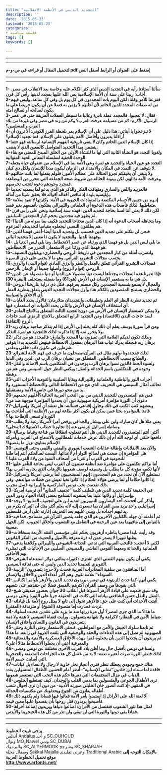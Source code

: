 ```yaml
---
title: "التجديد الديني في الأنظمة الانقلابية"
description: ''
date: '2015-05-23'
lastmod: '2015-05-23'
categories:
- فلسفة سياسية
tags: []
keywords: []

---
```

---

---

**لتحميل المقال أو قراءته في ص-و-م pdf إضغط على العنوان أو الرابط أسفل النص**

---



---

**1- سألنا أستاذنا رأيه في التجديد الديني الذي كثر الكلام عليه وخاصة بعد الانقلاب في مصر. أجاب: ربينا على سنة أن الأمة الإسلامية يمن الله عليها بمجدد لدينها رأس كل قرن.  
2-ففزعنا للأمر وقلنا: لكن اليوم بات المجددون في كل يوم بل وفي كل ساعة. وليس فيهم من له صفات المجدد للدين الخاتم لأن أغلبهم لا يؤمن به فضلا عن أن يكون حريصا على ما يكون لصالحه أو لصالح أمته.  
3-فقال: لا تعجبوا. فالمجدد عملة نادرة وغالبا ما تسيطر العملات المزيفة حتى في عصر الرسول الأكرم: كم من مسيلمة عرفت العرب؟ وكم من زند في مصر وفي غيرها من بلاد العرب والمسلمين؟  
4-لا تنزعجوا يا أبنائي: هذا دليل على أن الإسلام يمر بلحظة الفرز الكوني: ألا ترون أن أراذلنا يدبرون وأفاضل الأمم يقبلون على الإسلام. فما تجديد الإسلام؟  
5-إذا كان الإسلام الدين الخاتم وكان لا ينفي تاريخية الفهوم الإنسانية لرسالته فهو حتما يتضمن مبدأ التجديد المتواصل كالمعين الذي لا ينضب.  
6-ولغويا التجدد هو النشأة الثانية التي لها ما للنشأة الأولى من الخلق المبدع للمعنى مع بقاء الوحدة الخفية لسلسلة المعاني الحية المتوالية.  
7-التجدد هو عين الحياة والتجديد هو ثمرة وعي الأمة بما في الإسلام من عنفوان حياة يجعله لا يتوقف عن التمدد في المكان والامتداد في الزمان ليكون مددا للإنسان ولكل ذي كيان.  
8-ولا ينبغي أن يخيفكم تجرؤ الحثالة على عظائم الأمور: فلولم يفعلوا لما بانت حثالتهم وعرفت الأمة نذالهم. لكن بينونة الحثالة من شروط صحة الجماعة التي تتحرر من الوضاعة: فمجرد وجودهم دعوة لتجنب تخرصهم.  
9-فالعربيد واللص والسارق ومتهافت الفكر والذكر هو الذي يدعو لما يسميه تجديدا بإبليسية بليدة إذ تناقض أفعاله أقواله فلا يحقق شيئا من آماله.  
10-إنـهم من جنس الأجسام المكتضة بـالمضادات الحيوية في الأمة. وكثرتها لا تفيد سلامة متعاطيها. لذلك فأصحاب هذه الدعوة أي العلماني والليبرالي يفتكون بأنفسهم بغير قصد.  
11-لكن ذلك لا يعني أننا لسنا بحاجة لتجديد الدين: فهذه سنة إسلامية ونحن على رأس قرن لم يظهر فيه مجددون بحجم كبار المجددين السابقين.  
12-وما يتجاهله أصحاب الدعوة أنه إذا كان الدين محتاجا للتجديد فكيف بما سواه من الدنيا؟ هم يطلقون النسبي ليجعلوه مقياسا لتجديدهم المزعوم.  
13-فنحن لن نتكلم على تجديد الدين فحسب بل وتجديد الدنيا أيضا-أعني فهمنا للدين وفهمنا للدنيا. والتجديد لا يكون ذا معنى إلا بتحديد البالي.  
14- ما بلي ليس الدين بل هو فهمنا الذي ورثناه عن عصر الانحطاط. وما بلي ليس الدنيا بل هو فهمنا الذي ورثنا عن الاستعمار: التحرر من الانحطاطين.  
15-ولنضرب أمثلة من كبار المجددين في تاريخنا الروحي والحضاري: ويقبلون التصنيف بحسب مجالات التشريع القرآني. وهو ما لا يخفى على ذوي البصيرة.  
16-فمجالات التشريع القرآني تتعلق بالعمل والنظر والرزق المادي (قوام البدن) والرزق الروحي (قوام الروح) وأصلها جميعا أو الإيمان بالرحمن.  
17-فإذا تدبرنا هذه المجالات وجدناها ليست دينا مفصولا عن الدنيا أو دنيا مفصولة عن الدين بل هي ما به يستعمر الإنسان في الأرض (هود61) وما بفضله يستخلف (البقرة 30).  
18-والمجال لا يسمع بتسمية المجددين وكل مسلم يعرفهم. فكل ذي دراية بتاريخنا الروحي والحضاري يستنتج المقصودين بالكلام هنا: وأول مجالات التجديد الديني يتعلق بنظرية العمل أي الأخلاق والسياسة.  
19-ثم تجديد نظرية النظر اي العلم وتطبيقاته. والتجديدان متلازمان: فالأول يحدد الغايات أي استخلاف الإنسان في الأرض والثاني يحدد الأدوات اي استعماره فيها.  
20-ولا يمكن لاستعمار الإنسان في الأرض من دون:التجديد الثالث المتعلق بـالانتاج المادي لسد حاجات البدن (الاقتصاد) ومن التجديد الرابع المتعلق بـالانتاج الرمزي لسد حاجات الروح (الثقافة).  
21-ومن قرأ سورة يوسف يعلم أن ذلك كله يخلد إلى الأرض إذا لم يتذكر صاحبه برهان ربه ولا يتحرر منه إلا إذا تذكره: لذلك فالتجديد هو ثمرة التذكر.  
22-وبذلك تكون لديكم العلامة التي تميزون بها المجدد والمارق: فالمجدد هو من تذكر برهان ربه فـجعله يدرك غياب هذا البرهان بمفعول الانحطاط فينهض للتجديد بدءا بتوفير شرطين في تكوين ذاته: خلقي وعلمي.  
23-لذلك فمجددونا-ولهم مثال في القرآن-يصحلون ما حرف في فهم الأمة للشرائع والطبائع بسبب الانحطاطين: المنطلق من نسيان برهان الرب في الدين وفي الدنيا.  
24-ولسوء الحظ فالذين نسوا برهان الرب يوجدون في المتكلمين باسم الاصالة والنقل وجوده في المتكلمين باسم الحداثة والعقل: ويكفي النظر حول السيسي ومن هم من رهطه.  
25-أحزاب النور والباطنية والعلمانية والليبرالية وبقايا الصليبية والقومية الأحزاب التي تحالف أمثال السيسي هي التحريف الذي نتج عن الانحطاط الذاتي والانحطاط المستورد ولا بد من محو دورها في حاضرة الأمة ومستقبلها.  
26-فمن هم المتصدرون للتجديد الديني من بين النخب العربية الحالية؟أغلبهم تجمعهم دعوى أن الثورة مؤامرة أمريكية صهيونية دون أن يحددوا المؤامرة موجهة ضد من؟  
27-وبعضهم كتب الكتب في ذلك وحاول إقناعي فسألته: هل تعتقد أن أمريكا وإسرائيل قامتا بالمؤامرة بحثا عمن يمكن أن يكون أكثر طاعة لهم من الأنظمة التي أطاحت بها الثورةأو تسعى للإطاحة بها ؟  
28-يعني مثلا هل كان مبارك وابن علي وبشار والجدافي يرفض أمرا لأمريكا رغبة ولا يطلب وساطة إسرائيل لترضى عنه إذا تجاوزنا خطاب الاستهلاك المحلي؟  
29-أكثر: أنتم المتصدرون للتجديد الديني هل أنتم تفعلونه انطلاقا من قناعة وقياما برسالة دافعها خلقي أي لوجه الله أم إن ذلك عرض خدمات للمطالبين بالاندماج في الغرب وبأمركة الإسلام بفتاوى تزيل ما يغضبها؟  
30-والآن بعد الانقلابات وإطالة عذابات الشعب السوري واليمني والليبي وحتى التونسي هل المؤامرة إن صحت هي لصالح الثوار أم لأعدائها. أليست لصالحكم أنتم إما طلبا للنجومية في الغرب أو تقربا من أصحاف النفوذ من ولاة الغرب علينا ؟  
31-أما نراكم تتكلمون على مؤامرة ضد أنظمة تعلمون أن الغرب ليس بحاجة للتآمر عليها لأنها تكفيه مؤونة كل ما يطلب بل وتسبقه لوصف شعوبها بالإرهاب الذي يحاربه الغرب بها؟  
32-نستطيع ألآن أن نحدد من هم المجددون: إنهم المستجيبون لما يرضي أمريكا وإسرائيل إذا كانوا حكاما أو لما يرضي هؤلاء الحكام إذا كانوا نخبا تعيش من فضلات موائدهم. وفي ذلك تقدمت نخب تونس الماركسية والليبرالية فسل مجرب.  
33-في الحقيقة كلمة تجديد الدين هي تلطيف كلمة “تجفيف المنابع” أي ترضية أمريكا وإسرائيل أو ولاتها علينا بما يسمونه التسامح بمعنى إلغاء الجهاد ودور الدين.  
34-وأذكر أني أفحمت أحد اليساريين التنويريين انتدبه ابن علي لتجفيف المنابع: لا يوجد إسرائيلـي واحد يريد مس القرآن بما تسعون إليه لأنه يعلم أكثر منك أن القرآن يكرم من يدعيهم أجداده بل ويبني عليهم بعد التحريف إغارته على أرض فلسطين.  
35-ثم أعلمته أن جهله بالكتابين الآخرين هو الذي جلعه يتصور القرآن غير متسامح. فما فيه بالقياس إلى مافيهما يعد عين الرحمة في التعامل مع الشعوب وأخلاق الحروب. لكن الجهل مصيبة.  
36-وقد رأيت بليدا مصريا يناظره أزهريون يحكم على مؤسسي الفقه الأربعة بسخافات يظنها تنويرا لا يصدر عمن له ذرة معرفة بالأصيل والحديث من الفكر القانوني.  
37-لكني لا أعجب: فالنخب العربية التي تدعي الحداثة-الشيوعي والليبرالي وكلاهما يدعي العلمانية والحداثة ومعهما القومي الفاشي والمسيحي الصليبي من الإحاثيات التي تمتليء بهم الأحافير.  
38-يكفي أن يكون بينهم القمني الذي اشترى دكتوراه بمائتي دولار استدعاه الشرفي التنويري لتعليمنا تجديد الدين وليس له حتى ثقافة السيسي.  
39-أما المنافقون من سلفية المخابرات العربية فحدث ولا حرج: يتصورون”الزبيبة السوداء” علامة تقوى وهم أكبر أعداء الدين والأخلاق والإنسان.  
41-يكفي أنهم-كما حدث للزيتونة في تونس-يريدون تجديد الدين والأزهر بأوامر الكنائس التي يقودها من وصف القرآن أكثرهم بالفسق فضلا عن حقدهم على شعبهم.  
42-وقد سبق فنعيت على قيادة الأزهر أسبوعا قبل انقلاب 30 جوان بحضور صديقي شيخ العقل والنقل حسن الشافعي بياناته التي كانت في الحقيقة حربا على الثورة وعلى مرسي.  
43-أثبتت الأحداث أني كنت على حق: فالأزهر تحول إلى تابع لا يمثل روح الأمة بل قياداته تردت فصارت إما متصوفة (الشيخ) أو متزندقة (المفتي).  
44-ما هذا؟ ما الذي جرى لمصر؟ أول مرة زرتها منذ ما يزيد على عقدين عجبت لسلوك ضباط الأمن في المطار: لاكرامة ولا شهامة يتسولون. ورأيت قضاة السيسي لا همة ولا ذمة يتعربدون في القانون واللسان وأخلاق الإنسان.  
45-ثم تابعنا سلوك الجيش والأمن مع المواطنين. فـحتى الاستعمار وحتى النازية وحتى الصهيونية لم تصل إلى هذه الدناءات والحقد والوحشية التي بلغت الذروة في رابعة. ما هذا؟  
45-ثم يريدون أن يجددوا الدين بأن يجعلوه مٌقرا بـهذه الأخلاق العسكرية والأمنية والقضائية والمعرفية أعني أن يجعلوا الانحطاط مثالا أعلي؟  
46-ولسنا في تونس بأفضل حال وما أظن بلاد العرب الأخرى مختلفة عن تونس ومصر: لذلك فتعثر الثورة صرت أعتبره نعمة: لا بد من غسل كل هذه الجراحات المتعفنة والجنجرينا التي أصابت جسم الأمة.  
47-هناك خمج وجودي يجعلك تنظر فترى أعجاز نخل خاوية لا رجال ولا نساء بل كيانات فاقدة لما سماه ابن خلدون”معاني الإنسانية”: أنظر أمام الحسين الأطفال المتسولين بعدد الذباب في مزال المجتمعات التي دمرها حكم هذه النخب التي تستعمر شعوبها.  
48-ترى الأطفال الجوعى والمتسولين بما يدمي القلب والوجدان. كيف تستطيع الجلوس في المقهى-إذ كنت أتصور خان الخليلي صورته الأدبية- من دون أن ترى أحوال شعب أطفاله يعانون من الجوع ويحدثونك عن مكتسبات الحداثة.  
49-ألا لعنة الله على الأراذل إذ استبدوا بأمر الأمة فعاثوا فيها فسادا ولم يكفهم ذلك فأصبحوا يريدون قتل روحها بأن يفسدوا عليها معين قيمه.  
50-لمثل هذا تثور الشعوب فتغتسل من الأدران: اضاعوا دنياها ويريدون إضاعة أخراها فماذا بقي دونها والثورة التي لن تبقي ولن تذر من كل هذه الجنجرينا والأيدس.**

---

---

**يرجى تثبيت الخطوط**   
 أندلس Andalus  و أحد SC\_OUHOUD  
 ونوال MO\_Nawel  ودبي SC\_DUBAI   
 واليرموك SC\_ALYERMOOK  وشرجح SC\_SHARJAH   
 وصقال مجلة Sakkal Majalla وعربي تقليدي Traditional Arabic  **بالإمكان التوجه إلى موقع تحميل الخطوط العربية  
 http://www.arfonts.net/**

---

###